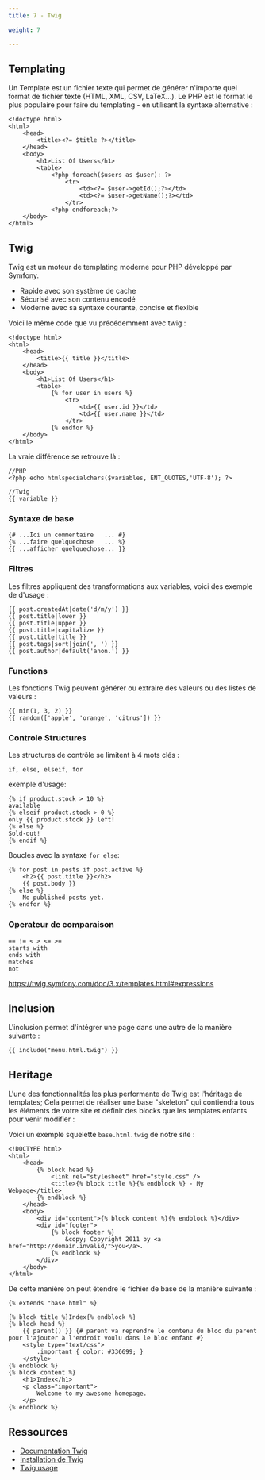 ```yaml
---
title: 7 - Twig

weight: 7

---
```


## Templating

Un Template est un fichier texte qui permet de générer n'importe quel format de fichier texte (HTML, XML, CSV, LaTeX...). Le PHP est le format le plus populaire pour faire du templating - en utilisant la syntaxe alternative :

```phtml
<!doctype html>
<html>
    <head>
        <title><?= $title ?></title>
    </head>
    <body>
        <h1>List Of Users</h1>
        <table>
            <?php foreach($users as $user): ?>
                <tr>
                    <td><?= $user->getId();?></td>
                    <td><?= $user->getName();?></td>
                </tr>
            <?php endforeach;?>
    </body>
</html>
```

## Twig

Twig est un moteur de templating moderne pour PHP développé par Symfony.
- Rapide avec son système de cache
- Sécurisé avec son contenu encodé
- Moderne avec sa syntaxe courante, concise et flexible

Voici le même code que vu précédemment avec twig :

```twig
<!doctype html>
<html>
    <head>
        <title>{{ title }}</title>
    </head>
    <body>
        <h1>List Of Users</h1>
        <table>
            {% for user in users %}
                <tr>
                    <td>{{ user.id }}</td>
                    <td>{{ user.name }}</td>
                </tr>
            {% endfor %}
    </body>
</html>
```

La vraie différence se retrouve là : 

```twig
//PHP
<?php echo htmlspecialchars($variables, ENT_QUOTES,'UTF-8'); ?>

//Twig
{{ variable }}
```

### Syntaxe de base

```twig
{# ...Ici un commentaire   ... #}
{% ...faire quelquechose   ... %}
{{ ...afficher quelquechose... }}
```

### Filtres

Les filtres appliquent des transformations aux variables, voici des exemple de d'usage : 
```twig
{{ post.createdAt|date('d/m/y') }}
{{ post.title|lower }}
{{ post.title|upper }}
{{ post.title|capitalize }}
{{ post.title|title }}
{{ post.tags|sort|join(', ') }}
{{ post.author|default('anon.') }}
```

### Functions

Les fonctions Twig peuvent générer ou extraire des valeurs ou des listes de valeurs : 
```twig
{{ min(1, 3, 2) }}
{{ random(['apple', 'orange', 'citrus']) }}
```

### Controle Structures

Les structures de contrôle se limitent à 4 mots clés : 
```twig
if, else, elseif, for
```

exemple d'usage:

```twig
{% if product.stock > 10 %}
available
{% elseif product.stock > 0 %}
only {{ product.stock }} left!
{% else %}
Sold-out!
{% endif %}
```

Boucles  avec la syntaxe `for else`:

```twig
{% for post in posts if post.active %}
    <h2>{{ post.title }}</h2>
    {{ post.body }}
{% else %}
    No published posts yet.
{% endfor %}
```

### Operateur de comparaison

```twig
== != < > <= >=
starts with
ends with
matches
not
```

https://twig.symfony.com/doc/3.x/templates.html#expressions

## Inclusion

L'inclusion permet d'intégrer une page dans une autre de la manière suivante : 
```twig
{{ include("menu.html.twig") }}

```

## Heritage

L'une des fonctionnalités les plus performante de Twig est l'héritage de templates; Cela permet de réaliser une base "skeleton" qui contiendra tous les éléments de votre site et définir des blocks que les templates enfants pour venir modifier : 

Voici un exemple squelette `base.html.twig` de notre site : 
```twig
<!DOCTYPE html>
<html>
    <head>
        {% block head %}
            <link rel="stylesheet" href="style.css" />
            <title>{% block title %}{% endblock %} - My Webpage</title>
        {% endblock %}
    </head>
    <body>
        <div id="content">{% block content %}{% endblock %}</div>
        <div id="footer">
            {% block footer %}
                &copy; Copyright 2011 by <a href="http://domain.invalid/">you</a>.
            {% endblock %}
        </div>
    </body>
</html>
```

De cette manière on peut étendre le fichier de base de la manière suivante :
```twig
{% extends "base.html" %}

{% block title %}Index{% endblock %}
{% block head %}
    {{ parent() }} {# parent va reprendre le contenu du bloc du parent pour l'ajouter à l'endroit voulu dans le bloc enfant #}
    <style type="text/css">
        .important { color: #336699; }
    </style>
{% endblock %}
{% block content %}
    <h1>Index</h1>
    <p class="important">
        Welcome to my awesome homepage.
    </p>
{% endblock %}
``` 

## Ressources

- [Documentation Twig](https://twig.symfony.com/doc/3.x/)
- [Installation de Twig](https://twig.symfony.com/doc/3.x/intro.html#installation)
- [Twig usage](https://twig.symfony.com/doc/3.x/templates.html)